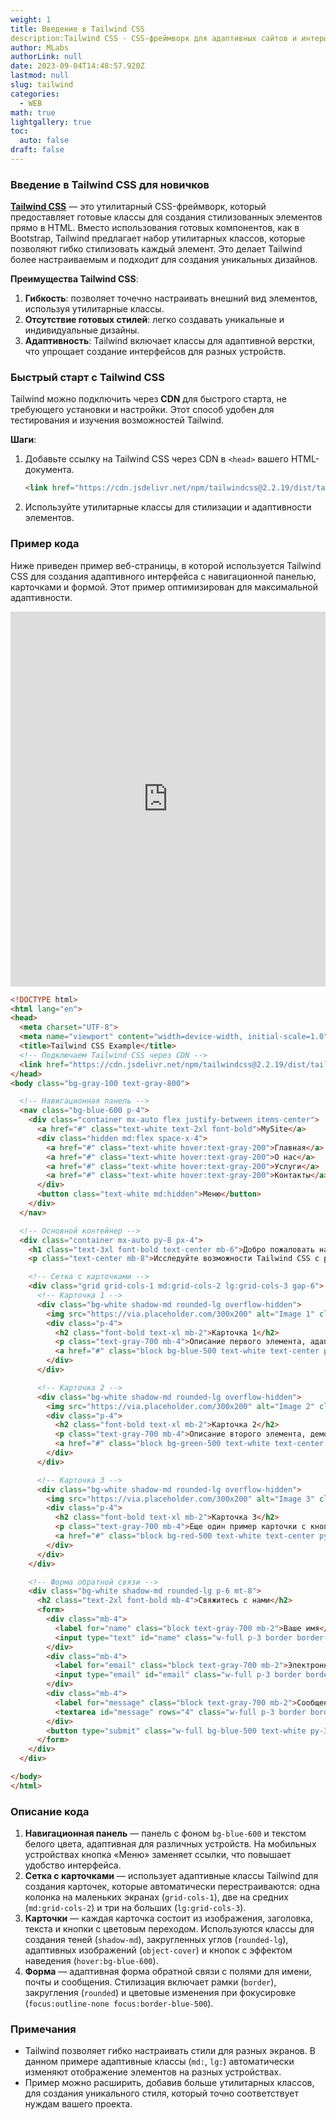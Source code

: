 ```yaml
---
weight: 1
title: Введение в Tailwind CSS
description:Tailwind CSS - CSS-фреймворк для адаптивных сайтов и интерфейсов
author: MLabs
authorLink: null
date: 2023-09-04T14:48:57.920Z
lastmod: null
slug: tailwind
categories:
  - WEB
math: true
lightgallery: true
toc:
  auto: false
draft: false
---
```


### Введение в Tailwind CSS для новичков

**[Tailwind CSS](https://tailwindcss.ru/docs/installation/)** — это утилитарный CSS-фреймворк, который предоставляет готовые классы для создания стилизованных элементов прямо в HTML. Вместо использования готовых компонентов, как в Bootstrap, Tailwind предлагает набор утилитарных классов, которые позволяют гибко стилизовать каждый элемент. Это делает Tailwind более настраиваемым и подходит для создания уникальных дизайнов.

**Преимущества Tailwind CSS**:

1. **Гибкость**: позволяет точечно настраивать внешний вид элементов, используя утилитарные классы.
2. **Отсутствие готовых стилей**: легко создавать уникальные и индивидуальные дизайны.
3. **Адаптивность**: Tailwind включает классы для адаптивной верстки, что упрощает создание интерфейсов для разных устройств.

### Быстрый старт с Tailwind CSS

Tailwind можно подключить через **CDN** для быстрого старта, не требующего установки и настройки. Этот способ удобен для тестирования и изучения возможностей Tailwind.

**Шаги**:
1. Добавьте ссылку на Tailwind CSS через CDN в `<head>` вашего HTML-документа.
    ```html
    <link href="https://cdn.jsdelivr.net/npm/tailwindcss@2.2.19/dist/tailwind.min.css" rel="stylesheet">
    ```

    
2. Используйте утилитарные классы для стилизации и адаптивности элементов.

### Пример кода

Ниже приведен пример веб-страницы, в которой используется Tailwind CSS для создания адаптивного интерфейса с навигационной панелью, карточками и формой. Этот пример оптимизирован для максимальной адаптивности.

<iframe height="600" style="width: 100%;" scrolling="no" title="Tailwind CSS Example" src="https://codepen.io/mlnchkdv/embed/eYqKLVM?default-tab=result" frameborder="no" loading="lazy" allowtransparency="true" allowfullscreen="true">
  See the Pen <a href="https://codepen.io/mlnchkdv/pen/eYqKLVM">
  Tailwind CSS Example</a> by mlnchkdv (<a href="https://codepen.io/mlnchkdv">@mlnchkdv</a>)
  on <a href="https://codepen.io">CodePen</a>.
</iframe>

```html
<!DOCTYPE html>
<html lang="en">
<head>
  <meta charset="UTF-8">
  <meta name="viewport" content="width=device-width, initial-scale=1.0">
  <title>Tailwind CSS Example</title>
  <!-- Подключаем Tailwind CSS через CDN -->
  <link href="https://cdn.jsdelivr.net/npm/tailwindcss@2.2.19/dist/tailwind.min.css" rel="stylesheet">
</head>
<body class="bg-gray-100 text-gray-800">

  <!-- Навигационная панель -->
  <nav class="bg-blue-600 p-4">
    <div class="container mx-auto flex justify-between items-center">
      <a href="#" class="text-white text-2xl font-bold">MySite</a>
      <div class="hidden md:flex space-x-4">
        <a href="#" class="text-white hover:text-gray-200">Главная</a>
        <a href="#" class="text-white hover:text-gray-200">О нас</a>
        <a href="#" class="text-white hover:text-gray-200">Услуги</a>
        <a href="#" class="text-white hover:text-gray-200">Контакты</a>
      </div>
      <button class="text-white md:hidden">Меню</button>
    </div>
  </nav>

  <!-- Основной контейнер -->
  <div class="container mx-auto py-8 px-4">
    <h1 class="text-3xl font-bold text-center mb-6">Добро пожаловать на MySite!</h1>
    <p class="text-center mb-8">Исследуйте возможности Tailwind CSS с разными компонентами</p>

    <!-- Сетка с карточками -->
    <div class="grid grid-cols-1 md:grid-cols-2 lg:grid-cols-3 gap-6">
      <!-- Карточка 1 -->
      <div class="bg-white shadow-md rounded-lg overflow-hidden">
        <img src="https://via.placeholder.com/300x200" alt="Image 1" class="w-full h-48 object-cover">
        <div class="p-4">
          <h2 class="font-bold text-xl mb-2">Карточка 1</h2>
          <p class="text-gray-700 mb-4">Описание первого элемента, адаптированное для мобильных устройств.</p>
          <a href="#" class="block bg-blue-500 text-white text-center py-2 rounded hover:bg-blue-600">Подробнее</a>
        </div>
      </div>

      <!-- Карточка 2 -->
      <div class="bg-white shadow-md rounded-lg overflow-hidden">
        <img src="https://via.placeholder.com/300x200" alt="Image 2" class="w-full h-48 object-cover">
        <div class="p-4">
          <h2 class="font-bold text-xl mb-2">Карточка 2</h2>
          <p class="text-gray-700 mb-4">Описание второго элемента, демонстрирующее гибкость карточек Tailwind.</p>
          <a href="#" class="block bg-green-500 text-white text-center py-2 rounded hover:bg-green-600">Подробнее</a>
        </div>
      </div>

      <!-- Карточка 3 -->
      <div class="bg-white shadow-md rounded-lg overflow-hidden">
        <img src="https://via.placeholder.com/300x200" alt="Image 3" class="w-full h-48 object-cover">
        <div class="p-4">
          <h2 class="font-bold text-xl mb-2">Карточка 3</h2>
          <p class="text-gray-700 mb-4">Еще один пример карточки с кнопкой перехода.</p>
          <a href="#" class="block bg-red-500 text-white text-center py-2 rounded hover:bg-red-600">Перейти</a>
        </div>
      </div>
    </div>

    <!-- Форма обратной связи -->
    <div class="bg-white shadow-md rounded-lg p-6 mt-8">
      <h2 class="text-2xl font-bold mb-4">Свяжитесь с нами</h2>
      <form>
        <div class="mb-4">
          <label for="name" class="block text-gray-700 mb-2">Ваше имя</label>
          <input type="text" id="name" class="w-full p-3 border border-gray-300 rounded focus:outline-none focus:border-blue-500" placeholder="Введите ваше имя">
        </div>
        <div class="mb-4">
          <label for="email" class="block text-gray-700 mb-2">Электронная почта</label>
          <input type="email" id="email" class="w-full p-3 border border-gray-300 rounded focus:outline-none focus:border-blue-500" placeholder="Введите вашу почту">
        </div>
        <div class="mb-4">
          <label for="message" class="block text-gray-700 mb-2">Сообщение</label>
          <textarea id="message" rows="4" class="w-full p-3 border border-gray-300 rounded focus:outline-none focus:border-blue-500" placeholder="Введите сообщение"></textarea>
        </div>
        <button type="submit" class="w-full bg-blue-500 text-white py-3 rounded hover:bg-blue-600">Отправить</button>
      </form>
    </div>
  </div>

</body>
</html>
```

### Описание кода

1. **Навигационная панель** — панель с фоном `bg-blue-600` и текстом белого цвета, адаптивная для различных устройств. На мобильных устройствах кнопка «Меню» заменяет ссылки, что повышает удобство интерфейса.
2. **Сетка с карточками** — использует адаптивные классы Tailwind для создания карточек, которые автоматически перестраиваются: одна колонка на маленьких экранах (`grid-cols-1`), две на средних (`md:grid-cols-2`) и три на больших (`lg:grid-cols-3`).
3. **Карточки** — каждая карточка состоит из изображения, заголовка, текста и кнопки с цветовым переходом. Используются классы для создания теней (`shadow-md`), закругленных углов (`rounded-lg`), адаптивных изображений (`object-cover`) и кнопок с эффектом наведения (`hover:bg-blue-600`).
4. **Форма** — адаптивная форма обратной связи с полями для имени, почты и сообщения. Стилизация включает рамки (`border`), закругления (`rounded`) и цветовые изменения при фокусировке (`focus:outline-none focus:border-blue-500`).

### Примечания

- Tailwind позволяет гибко настраивать стили для разных экранов. В данном примере адаптивные классы (`md:`, `lg:`) автоматически изменяют отображение элементов на разных устройствах.
- Пример можно расширить, добавив больше утилитарных классов, для создания уникального стиля, который точно соответствует нуждам вашего проекта.